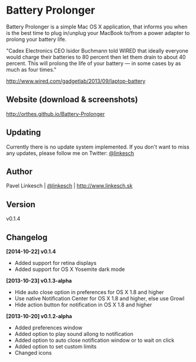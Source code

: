 Battery Prolonger
=================

Battery Prolonger is a simple Mac OS X application, that informs you when is the best time to plug in/unplug your MacBook to/from a power adapter to prolong your battery life.

"Cadex Electronics CEO Isidor Buchmann told WIRED that ideally everyone would charge their batteries to 80 percent then let them drain to about 40 percent. This will prolong the life of your battery — in some cases by as much as four times."

http://www.wired.com/gadgetlab/2013/09/laptop-battery


Website (download & screenshots)
--------------------------------

http://orthes.github.io/Battery-Prolonger


Updating
--------

Currently there is no update system implemented. If you don't want to miss any updates, please follow me on Twitter: [@linkesch](http://twitter.com/linkesch)


Author
------

Pavel Linkesch | [@linkesch](http://twitter.com/linkesch) | http://www.linkesch.sk


Version
-------

v0.1.4


Changelog
---------

**[2014-10-22] v0.1.4**

- Added support for retina displays
- Added support for OS X Yosemite dark mode

**[2013-10-23] v0.1.3-alpha**

- Hide auto close option in preferences for OS X 1.8 and higher
- Use native Notification Center for OS X 1.8 and higher, else use Growl
- Hide action button for notification in OS X 1.8 and higher


**[2013-10-20] v0.1.2-alpha**

- Added preferences window
- Added option to play sound allong to notification
- Added option to auto close notification window or to wait on click
- Added option to set custom limits
- Changed icons
